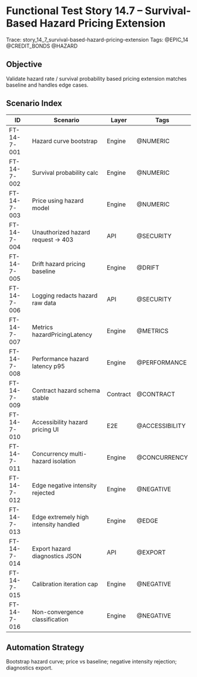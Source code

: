 # Functional Test Story 14.7 – Survival-Based Hazard Pricing Extension

Trace: story_14_7_survival-based-hazard-pricing-extension
Tags: @EPIC_14 @CREDIT_BONDS @HAZARD

## Objective
Validate hazard rate / survival probability based pricing extension matches baseline and handles edge cases.

## Scenario Index
| ID | Scenario | Layer | Tags |
|----|----------|-------|------|
| FT-14-7-001 | Hazard curve bootstrap | Engine | @NUMERIC |
| FT-14-7-002 | Survival probability calc | Engine | @NUMERIC |
| FT-14-7-003 | Price using hazard model | Engine | @NUMERIC |
| FT-14-7-004 | Unauthorized hazard request -> 403 | API | @SECURITY |
| FT-14-7-005 | Drift hazard pricing baseline | Engine | @DRIFT |
| FT-14-7-006 | Logging redacts hazard raw data | API | @SECURITY |
| FT-14-7-007 | Metrics hazardPricingLatency | Engine | @METRICS |
| FT-14-7-008 | Performance hazard latency p95 | Engine | @PERFORMANCE |
| FT-14-7-009 | Contract hazard schema stable | Contract | @CONTRACT |
| FT-14-7-010 | Accessibility hazard pricing UI | E2E | @ACCESSIBILITY |
| FT-14-7-011 | Concurrency multi-hazard isolation | Engine | @CONCURRENCY |
| FT-14-7-012 | Edge negative intensity rejected | Engine | @NEGATIVE |
| FT-14-7-013 | Edge extremely high intensity handled | Engine | @EDGE |
| FT-14-7-014 | Export hazard diagnostics JSON | API | @EXPORT |
| FT-14-7-015 | Calibration iteration cap | Engine | @NEGATIVE |
| FT-14-7-016 | Non-convergence classification | Engine | @NEGATIVE |

## Automation Strategy
Bootstrap hazard curve; price vs baseline; negative intensity rejection; diagnostics export.
